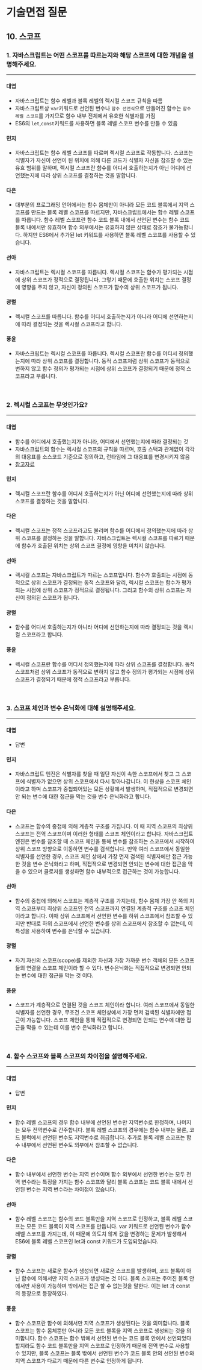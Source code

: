# 기술면접 질문

## 10. 스코프

### 1. 자바스크립트는 어떤 스코프를 따르는지와 해당 스코프에 대한 개념을 설명해주세요.

<hr>

#### 대엽

- 자바스크립트는 함수 레벨과 블록 레벨의 렉시컬 스코프 규칙을 따름
- 자바스크립트상 `var`키워드로 선언된 변수나 `함수 선언식`으로 만들어진 함수는 `함수 레벨 스코프`를 가지므로 함수 내부 전체에서 유효한 식별자를 가짐
- ES6의 `let`,`const`키워드를 사용하면 블록 레벨 스코프 변수를 만들 수 있음

#### 민지

- 자바스크립트는 함수 레벨 스코프를 따르며 렉시컬 스코프로 작동합니다.
  스코프는 식별자가 자신이 선언이 된 위치에 의해 다른 코드가 식별자 자신을 참조할 수 있는 유효 범위를 말하며,
  렉시컬 스코프란 함수를 어디서 호출하는지가 아닌 어디에 선언했는지에 따라 상위 스코프를 결정하는 것을 말합니다.

#### 다은

- 대부분의 프로그래밍 언어에서는 함수 몸체만이 아니라 모든 코드 블록에서 지역 스코프를 만드는 블록 레벨 스코프를 따르지만, 자바스크립트에서는 함수 레벨 스코프를 따릅니다. 함수 레벨 스코프란 함수 코드 블록 내에서 선언된 변수는 함수 코드 블록 내에서만 유효하며 함수 외부에서는 유효하지 않은 상태로 참조가 불가능합니다. 하지만 ES6에서 추가된 let 키워드를 사용하면 블록 레벨 스코프를 사용할 수 있습니다.

#### 선아

- 자바스크립트는 렉시컬 스코프를 따릅니다. 렉시컬 스코프는 함수가 평가되는 시점에 상위 스코프가 정적으로 결정됩니다. 그렇기 때문에 호출한 위치는 스코프 결정에 영향을 주지 않고, 자신이 정의된 스코프가 함수의 상위 스코프가 됩니다.

#### 광렬

- 렉시컬 스코프를 따릅니다. 함수를 어디서 호출하는지가 아니라 어디에 선언하는지에 따라 결정되는 것을 렉시컬 스코프라고 합니다.

#### 풍윤

- 자바스크립트는 렉시컬 스코프를 따릅니다. 렉시컬 스코프란 함수를 어디서 정의했는지에 따라 상위 스코프를 결정합니다. 동적 스코프처럼 상위 스코프가 동적으로 변하지 않고 함수 정의가 평가되는 시점에 상위 스코프가 결정되기 때문에 정적 스코프라고 부릅니다.

<br>

### 2. 렉시컬 스코프는 무엇인가요?

<hr>

#### 대엽

- 함수를 어디에서 호출했는지가 아니라, 어디에서 선언했는지에 따라 결정되는 것
- 자바스크립트의 함수는 렉시컬 스코프의 규칙을 따르며, 호출 스택과 관계없이 각각의 대응표를 소스코드 기준으로 정의하고, 런타임에 그 대응표를 변경시키지 않음
- [참고자료](https://techwell.wooritech.com/docs/languages/javascript/scope-this/)

#### 민지

- 렉시컬 스코프란 함수를 어디서 호출하는지가 아닌 어디에 선언했는지에 따라 상위 스코프를 결정하는 것을 말합니다.

#### 다은

- 렉시컬 스코프는 정적 스코프라고도 불리며 함수를 어디에서 정의했는지에 따라 상위 스코프를 결정하는 것을 말합니다. 자바스크립트는 렉시컬 스코프를 따르기 때문에 함수가 호출된 위치는 상위 스코프 결정에 영향을 미치지 않습니다.

#### 선아

- 렉시컬 스코프는 자바스크립트가 따르는 스코프입니다. 함수가 호출되는 시점에 동적으로 상위 스코프가 결정되는 동적 스코프와 달리, 렉시컬 스코프는 함수가 평가되는 시점에 상위 스코프가 정적으로 결정됩니다. 그리고 함수의 상위 스코프는 자신이 정의된 스코프가 됩니다.

#### 광렬

- 함수를 어디서 호출하는지가 아니라 어디에 선언하는지에 따라 결정되는 것을 렉시컬 스코프라고 합니다.

#### 풍윤

- 렉시컬 스코프란 함수를 어디서 정의했는지에 따라 상위 스코프를 결정합니다. 동적 스코프처럼 상위 스코프가 동적으로 변하지 않고 함수 정의가 평가되는 시점에 상위 스코프가 결정되기 때문에 정적 스코프라고 부릅니다.

<br>

### 3. 스코프 체인과 변수 은닉화에 대해 설명해주세요.

<hr>

#### 대엽

- 답변

#### 민지

- 자바스크립트 엔진은 식별자를 찾을 때 일단 자신이 속한 스코프에서 찾고
  그 스코프에 식별자가 없으면 상위 스코프에서 다시 찾아나갑니다.
  이 현상을 스코프 체인 이라고 하며 스코프가 중첩되어있는 모든 상황에서 발생하며,
  직접적으로 변경되면 안 되는 변수에 대한 접근을 막는 것을 변수 은닉화라고 합니다.

#### 다은

- 스코프는 함수의 중첩에 의해 계층적 구조를 가집니다. 이 때 지역 스코프의 최상위 스코프는 전역 스코프이며 이러한 형태를 스코프 체인이라고 합니다. 자바스크립트 엔진은 변수를 참조할 때 스코프 체인을 통해 변수를 참조하는 스코프에서 시작하여 상위 스코프 방향으로 이동하면 변수를 검색합니다. 만약 여러 스코프에서 동일한 식별자를 선언한 경우, 스코프 체인 상에서 가장 먼저 검색된 식별자에만 접근 가능한 것을 변수 은닉화라고 하며, 직접적으로 변경되면 안되는 변수에 대한 접근을 막을 수 있으며 클로저를 생성하면 함수 내부적으로 접근하는 것이 가능합니다.

#### 선아

- 함수의 중첩에 의해서 스코프는 계층적 구조를 가지는데, 함수 몸체 가장 안 쪽의 지역 스코프부터 최상위 스코프인 전역 스코프까지 연결된 계층적 구조를 스코프 체인이라고 합니다. 이때 상위 스코프에서 선언한 변수를 하위 스코프에서 참조할 수 있지만 반대로 하위 스코프에서 선언한 변수를 상위 스코프에서 참조할 수 없는데, 이 특성을 사용하여 변수를 은닉할 수 있습니다.

#### 광렬

- 자기 자신의 스코프(scope)를 제외한 자신과 가장 가까운 변수 객체의 모든 스코프들의 연결을 스코프 체인이라 할 수 있다. 변수은닉화는 직접적으로 변경되면 안되는 변수에 대한 접근을 막는 것 이다.

#### 풍윤

- 스코프가 계층적으로 연결된 것을 스코프 체인이라 합니다. 여러 스코프에서 동일한 식별자를 선언한 경우, 무조건 스코프 체인상에서 가장 먼저 검색된 식별자에만 접근이 가능합니다. 스코프 체인을 통해 직접적으로 변경되면 안되는 변수에 대한 접근을 막을 수 있는데 이를 변수 은닉화라고 합니다.

<br>

### 4. 함수 스코프와 블록 스코프의 차이점을 설명해주세요.

<hr>

#### 대엽

- 답변

#### 민지

- 함수 레벨 스코프의 경우 함수 내부에 선언된 변수만 지역변수로 한정하며, 나머지는 모두 전역변수로 간주합니다.
  블록 레벨 스코프의 경우에는 함수 내부는 물론, 코드 블럭에서 선언된 변수도 지역변수로 취급합니다.
  추가로 블록 레벨 스코프는 함수 내부에서 선언된 변수도 외부에서 참조할 수 없습니다.

#### 다은

- 함수 내부에서 선언한 변수는 지역 변수이며 함수 외부에서 선언한 변수는 모두 전역 변수라는 특징을 가지는 함수 스코프와 달리 블록 스코프는 코드 블록 내에서 선언된 변수는 지역 변수라는 차이점이 있습니다.

#### 선아

- 함수 레벨 스코프는 함수의 코드 블록만을 지역 스코프로 인정하고, 블록 레벨 스코프는 모든 코드 블록이 지역 스코프를 만듭니다. var 키워드로 선언된 변수가 함수 레벨 스코프를 가지는데, 이 때문에 의도치 않게 값을 변경하는 문제가 발생해서 ES6에 블록 레벨 스코프인 let과 const 키워드가 도입되었습니다.

#### 광렬

- 함수 스코프는 새로운 함수가 생성되면 새로운 스코프를 발생하며, 코드 블록이 아닌 함수에 의해서만 지역 스코프가 생성되는 것 이다. 블록 스코프는 주어진 블록 안에서만 사용이 가능하며 밖에서는 접근 할 수 없는것을 말한다. 이는 let 과 const 의 등장으로 등장하였다.

#### 풍윤

- 함수 스코프란 함수에 의해서만 지역 스코프가 생성된다는 것을 의미합니다. 블록 스코프는 함수 몸체뿐만 아니라 모든 코드 블록을 지역 스코프로 생성되는 것을 의미합니다. 함수 스코프는 함수 밖에서 선언된 변수는 코드 블록 안에서 선언되었다 할지라도 함수 코드 블록만을 지역 스코프로 인정하기 때문에 전역 변수로 사용할 수 있지만, 블록 스코프는 블록 밖에서 선언된 변수가 코드 블록 안의 선언된 변수와 지역 스코프가 다르기 때문에 다른 변수로 인정하게 됩니다.
